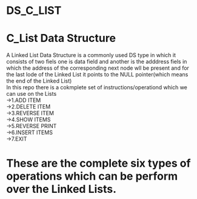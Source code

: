 # DS_C_LIST
# C_List Data Structure
A Linked List Data Structure is a commonly used DS type in which it consists of two fiels one is data field and another is the adddress fiels in which the address of the corresponding next node wll be present and for the last lode of the Linked List it points to the NULL pointer(which means the end of the Linked List)<br>
  In this repo there is a cokmplete set of instructions/operationd which we can use on the Lists <br>
  ->1.ADD ITEM<br>
  ->2.DELETE ITEM<br>
  ->3.REVERSE ITEM<br>
  ->4.SHOW ITEMS<br>
  ->5.REVERSE PRINT<br>
  ->6.INSERT ITEMS<br>
  ->7.EXIT<br>

# These are the complete six types of operations which can be perform over the Linked Lists.
	
